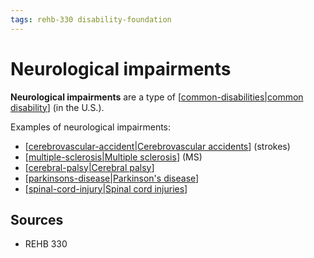 ```yaml
---
tags: rehb-330 disability-foundation
---
```


# Neurological impairments

**Neurological impairments** are a type of [[common-disabilities|common disability]] (in the U.S.).

Examples of neurological impairments:

- [[cerebrovascular-accident|Cerebrovascular accidents]] (strokes)
- [[multiple-sclerosis|Multiple sclerosis]] (MS)
- [[cerebral-palsy|Cerebral palsy]]
- [[parkinsons-disease|Parkinson's disease]]
- [[spinal-cord-injury|Spinal cord injuries]]

## Sources

- REHB 330

[//begin]: # "Autogenerated link references for markdown compatibility"
[common-disabilities|common disability]: common-disabilities "Common disabilities"
[cerebrovascular-accident|Cerebrovascular accidents]: cerebrovascular-accident "Cerebrovascular accident (stroke)"
[multiple-sclerosis|Multiple sclerosis]: multiple-sclerosis "Multiple sclerosis"
[cerebral-palsy|Cerebral palsy]: cerebral-palsy "Cerebral Palsy"
[parkinsons-disease|Parkinson's disease]: parkinsons-disease "Parkinson's disease"
[spinal-cord-injury|Spinal cord injuries]: spinal-cord-injury "Spinal cord injury"
[//end]: # "Autogenerated link references"
